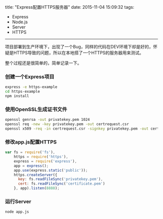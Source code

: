 title: "Express配置HTTPS服务器"
date: 2015-11-04 15:09:32
tags:
- Express
- Node.js
- Server
- HTTPS
---


项目部署到生产环境下，出现了一个Bug，同样的代码在DEV环境下却是好的，怀疑是HTTPS导致的问题，所以在本地搭了一个HTTPS的服务器用来测试。

整个过程还是很简单的，简单记录一下。

<!-- more -->

### 创建一个Express项目

```sh
express -e https-example
cd https-example
npm install
```

### 使用OpenSSL生成证书文件

```sh
openssl genrsa -out privatekey.pem 1024
openssl req -new -key privatekey.pem -out certrequest.csr
openssl x509 -req -in certrequest.csr -signkey privatekey.pem -out certificate.pem
```


### 修改app.js配置HTTPS

```js
var fs = require('fs'),
    https = require('https'),
    express = require('express'),
    app = express();
    app.use(express.static('public'));
    https.createServer({
      key: fs.readFileSync('privatekey.pem'),
      cert: fs.readFileSync('certificate.pem')
    }, app).listen(8888);
```

### 运行Server

```sh
node app.js

```